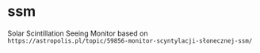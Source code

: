 # ssm

Solar Scintillation Seeing Monitor based on `https://astropolis.pl/topic/59856-monitor-scyntylacji-słonecznej-ssm/`
